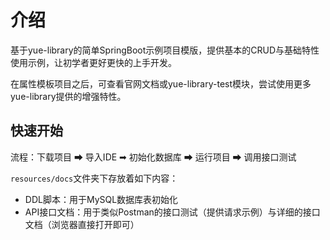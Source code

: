 # 介绍
基于yue-library的简单SpringBoot示例项目模版，提供基本的CRUD与基础特性使用示例，让初学者更好更快的上手开发。

在属性模板项目之后，可查看官网文档或yue-library-test模块，尝试使用更多yue-library提供的增强特性。

## 快速开始
流程：下载项目 ➡ 导入IDE ➡ 初始化数据库 ➡ 运行项目 ➡ 调用接口测试

`resources/docs`文件夹下存放着如下内容：
- DDL脚本：用于MySQL数据库表初始化
- API接口文档：用于类似Postman的接口测试（提供请求示例）与详细的接口文档（浏览器直接打开即可）